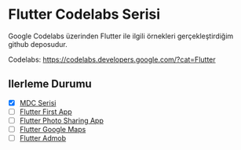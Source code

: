 # Flutter Codelabs Serisi
Google Codelabs üzerinden Flutter ile ilgili örnekleri gerçekleştirdiğim github deposudur.

Codelabs: https://codelabs.developers.google.com/?cat=Flutter

## Ilerleme Durumu
- [x] [MDC Serisi](https://codelabs.developers.google.com/codelabs/mdc-104-flutter/index.html?index=..%2F..index#2)
- [ ] [Flutter First App](https://codelabs.developers.google.com/codelabs/mdc-104-flutter/index.html?index=..%2F..index#2)
- [ ] [Flutter Photo Sharing App](https://codelabs.developers.google.com/codelabs/mdc-104-flutter/index.html?index=..%2F..index#2)
- [ ] [Flutter Google Maps](https://codelabs.developers.google.com/codelabs/mdc-104-flutter/index.html?index=..%2F..index#2)
- [ ] [Flutter Admob](https://codelabs.developers.google.com/codelabs/mdc-104-flutter/index.html?index=..%2F..index#2)